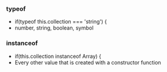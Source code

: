 ### typeof
  - if(typeof this.collection === 'string') {
  - number, string, boolean, symbol

### instanceof
  - if(this.collection instanceof Array) {
  - Every other value that is created with a constructor function

